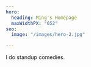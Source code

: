 ```yaml
---
hero:
  heading: Ming's Homepage
  maxWidthPX: "652"
seo:
  image: "/images/hero-2.jpg"

---
```

I do standup comedies.